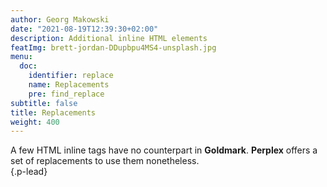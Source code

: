 ```yaml
---
author: Georg Makowski
date: "2021-08-19T12:39:30+02:00"
description: Additional inline HTML elements
featImg: brett-jordan-DDupbpu4MS4-unsplash.jpg
menu:
  doc:
    identifier: replace
    name: Replacements
    pre: find_replace
subtitle: false
title: Replacements
weight: 400
---
```


A few HTML inline tags have no counterpart in **Goldmark**. **Perplex** offers a set of replacements to use them nonetheless.  
{.p-lead} <!--more-->
